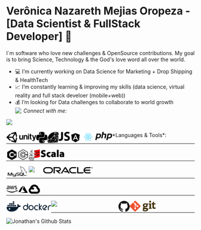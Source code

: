 # Verônica Nazareth Mejias Oropeza - [Data Scientist & FullStack Developer] 
I´m software who love new challenges & OpenSource contributions. My goal is
to bring Science, Technology & the God's love word all over the world.
- :computer: I’m currently working on Data Science for Marketing + Drop
Shipping & HealthTech
- :chart_with_upwards_trend: I’m constantly learning & improving my skills (data
science, virtual reality and full stack develoer (mobile+web))
- :moneybag: I’m looking for Data challenges to collaborate to world growth
*Connect with me:*
<a href="https://www.linkedin.com/in/richard-wesley-de-oliveira-962893203/"
target="_blank">
<img align="left" width="22px"
src="https://raw.githubusercontent.com/TonGarcia/TonGarcia/a90787c330a000
ada45a386828d54eb86ed78d7f/linkedin.svg" style="max-width:100%;">
</a>
<a href="https://youtube.com/channel/UCAN6OvjYh4GjIyFN9_HtXMw"
target="_blank">
<img align="left" width="30px"
src="https://github.com/TonGarcia/TonGarcia/blob/main/youtube-
sm.png?raw=true" style="max-width:100%;">
</a>
<br>
<br>
*Languages & Tools*:
<img align="left" width="80px"
src="https://github.com/TonGarcia/TonGarcia/blob/main/unity.png?raw=true"
style="max-width:100%;">
<img align="left" width="30px"
src="https://github.com/TonGarcia/TonGarcia/blob/main/python.svg?raw=true"
style="max-width:100%;">
<img align="left" width="30px"
src="https://github.com/TonGarcia/TonGarcia/blob/main/ruby.png?raw=true"
style="max-width:100%;">
<img align="left" width="30px"
src="https://github.com/TonGarcia/TonGarcia/blob/main/js.png?raw=true"
style="max-width:100%;">
<img align="left" width="30px"
src="https://github.com/TonGarcia/TonGarcia/blob/main/angular.png?raw=true
" style="max-width:100%;">
<img align="left" width="38px"
src="https://github.com/TonGarcia/TonGarcia/blob/main/react.png?raw=true"
style="max-width:100%;">
<img align="left" width="45px"
src="https://github.com/TonGarcia/TonGarcia/blob/main/php.png?raw=true"
style="max-width:100%;">
<br>
<hr>
<p></p>
<img align="left" width="30px"
src="https://github.com/TonGarcia/TonGarcia/blob/main/csharp.png?raw=true"
style="max-width:100%;">
<img align="left" width="30px"
src="https://github.com/TonGarcia/TonGarcia/blob/main/cpp.png?raw=true"
style="max-width:100%;">
<img align="left" height="30px"
src="https://github.com/TonGarcia/TonGarcia/blob/main/java.png?raw=true"
style="max-width:100%;">
<img align="left" width="80px"
src="https://github.com/TonGarcia/TonGarcia/blob/main/scala.jpg?raw=true"
style="max-width:100%;">
<br>
<hr>
<p></p>
<img align="left" width="60px"
src="https://github.com/TonGarcia/TonGarcia/blob/main/mysql.png?raw=true"
style="max-width:100%;">
<img align="left" width="30px"
src="https://github.com/TonGarcia/TonGarcia/blob/main/postgresql.png?raw=t
rue" style="max-width:100%;">
<img align="left" width="150px"
src="https://github.com/TonGarcia/TonGarcia/blob/main/oracle.png?raw=true"
style="max-width:100%;">
<br>
<hr>
<p></p>
<img align="left" width="30px"
src="https://github.com/TonGarcia/TonGarcia/blob/main/aws.svg?raw=true"
style="max-width:100%;">
<img align="left" width="30px"
src="https://github.com/TonGarcia/TonGarcia/blob/main/azure.png?raw=true"
style="max-width:100%;">
<img align="left" width="30px"
src="https://github.com/TonGarcia/TonGarcia/blob/main/gcp.png?raw=true"
style="max-width:100%;">
<br>
<hr>
<p></p>
<img align="left" width="120px"
src="https://github.com/TonGarcia/TonGarcia/blob/main/docker.png?raw=true"
style="max-width:100%;">
<img align="left" width="180px"
src="https://github.com/TonGarcia/TonGarcia/blob/main/kubernetes.png?raw=
true" style="max-width:100%;">
<img align="left" width="30px"
src="https://github.com/TonGarcia/TonGarcia/blob/main/github.png?raw=true"
style="max-width:100%;">
<img align="left" width="70px"
src="https://github.com/TonGarcia/TonGarcia/blob/main/git.png?raw=true"
style="max-width:100%;">
<br>
<hr>
<img align="left" alt="Jonathan's Github Stats" src="https://github-readme-
stats.vercel.app/api/?username=RichardWesley&theme=dracula" data-
canonical-src="https://github-readme-
stats.vercel.app/api?username=RichardWesley&amp;show_icons=true&amp;hid
e_border=true" style="max-width:100%;">
<!--
*RichardWesley/RichardWesley* is a ✨ special ✨ repository because its
`README.md` (this file) appears on your GitHub profile.
Here are some ideas to get you started:
- I’m currently working on ...
-  I’m currently learning ...
-  I’m looking to collaborate on ...
- I’m looking for help with ...
-  Ask me about ...
-  How to reach me: ...
-  Pronouns: ...
- ⚡ Fun fact: ...
-->
